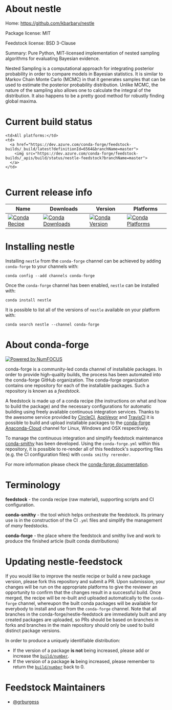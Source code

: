 About nestle
============

Home: https://github.com/kbarbary/nestle

Package license: MIT

Feedstock license: BSD 3-Clause

Summary: Pure Python, MIT-licensed implementation of nested sampling algorithms for evaluating Bayesian evidence.

Nested Sampling is a computational approach for integrating
posterior probability in order to compare models in Bayesian
statistics. It is similar to Markov Chain Monte Carlo (MCMC)
in that it generates samples that can be used to estimate the
posterior probability distribution. Unlike MCMC, the nature
of the sampling also allows one to calculate the integral of
the distribution. It also happens to be a pretty good method
for robustly finding global maxima.


Current build status
====================


<table><tr>
    
    <td>All platforms:</td>
    <td>
      <a href="https://dev.azure.com/conda-forge/feedstock-builds/_build/latest?definitionId=6564&branchName=master">
        <img src="https://dev.azure.com/conda-forge/feedstock-builds/_apis/build/status/nestle-feedstock?branchName=master">
      </a>
    </td>
  </tr>
</table>

Current release info
====================

| Name | Downloads | Version | Platforms |
| --- | --- | --- | --- |
| [![Conda Recipe](https://img.shields.io/badge/recipe-nestle-green.svg)](https://anaconda.org/conda-forge/nestle) | [![Conda Downloads](https://img.shields.io/conda/dn/conda-forge/nestle.svg)](https://anaconda.org/conda-forge/nestle) | [![Conda Version](https://img.shields.io/conda/vn/conda-forge/nestle.svg)](https://anaconda.org/conda-forge/nestle) | [![Conda Platforms](https://img.shields.io/conda/pn/conda-forge/nestle.svg)](https://anaconda.org/conda-forge/nestle) |

Installing nestle
=================

Installing `nestle` from the `conda-forge` channel can be achieved by adding `conda-forge` to your channels with:

```
conda config --add channels conda-forge
```

Once the `conda-forge` channel has been enabled, `nestle` can be installed with:

```
conda install nestle
```

It is possible to list all of the versions of `nestle` available on your platform with:

```
conda search nestle --channel conda-forge
```


About conda-forge
=================

[![Powered by NumFOCUS](https://img.shields.io/badge/powered%20by-NumFOCUS-orange.svg?style=flat&colorA=E1523D&colorB=007D8A)](http://numfocus.org)

conda-forge is a community-led conda channel of installable packages.
In order to provide high-quality builds, the process has been automated into the
conda-forge GitHub organization. The conda-forge organization contains one repository
for each of the installable packages. Such a repository is known as a *feedstock*.

A feedstock is made up of a conda recipe (the instructions on what and how to build
the package) and the necessary configurations for automatic building using freely
available continuous integration services. Thanks to the awesome service provided by
[CircleCI](https://circleci.com/), [AppVeyor](https://www.appveyor.com/)
and [TravisCI](https://travis-ci.org/) it is possible to build and upload installable
packages to the [conda-forge](https://anaconda.org/conda-forge)
[Anaconda-Cloud](https://anaconda.org/) channel for Linux, Windows and OSX respectively.

To manage the continuous integration and simplify feedstock maintenance
[conda-smithy](https://github.com/conda-forge/conda-smithy) has been developed.
Using the ``conda-forge.yml`` within this repository, it is possible to re-render all of
this feedstock's supporting files (e.g. the CI configuration files) with ``conda smithy rerender``.

For more information please check the [conda-forge documentation](https://conda-forge.org/docs/).

Terminology
===========

**feedstock** - the conda recipe (raw material), supporting scripts and CI configuration.

**conda-smithy** - the tool which helps orchestrate the feedstock.
                   Its primary use is in the construction of the CI ``.yml`` files
                   and simplify the management of *many* feedstocks.

**conda-forge** - the place where the feedstock and smithy live and work to
                  produce the finished article (built conda distributions)


Updating nestle-feedstock
=========================

If you would like to improve the nestle recipe or build a new
package version, please fork this repository and submit a PR. Upon submission,
your changes will be run on the appropriate platforms to give the reviewer an
opportunity to confirm that the changes result in a successful build. Once
merged, the recipe will be re-built and uploaded automatically to the
`conda-forge` channel, whereupon the built conda packages will be available for
everybody to install and use from the `conda-forge` channel.
Note that all branches in the conda-forge/nestle-feedstock are
immediately built and any created packages are uploaded, so PRs should be based
on branches in forks and branches in the main repository should only be used to
build distinct package versions.

In order to produce a uniquely identifiable distribution:
 * If the version of a package **is not** being increased, please add or increase
   the [``build/number``](https://conda.io/docs/user-guide/tasks/build-packages/define-metadata.html#build-number-and-string).
 * If the version of a package **is** being increased, please remember to return
   the [``build/number``](https://conda.io/docs/user-guide/tasks/build-packages/define-metadata.html#build-number-and-string)
   back to 0.

Feedstock Maintainers
=====================

* [@grburgess](https://github.com/grburgess/)


